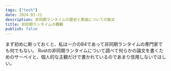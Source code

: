 ```yaml
---
tags: ["tech"]
date: 2024-03-21
description: 非同期ランタイムの歴史と実装についての駄文
title: 非同期ランタイムの概観
publish: false
---
```


まず初めに断っておくと、私は一介のB4であって非同期ランタイムの専門家でも何でもない。
Rustの非同期ランタイムについて調べて何らかの論文を書くためのサーベイと、個人的な主観だけで書かれているのであまり信用しないでほしい。
